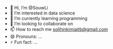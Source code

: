 - 👋 Hi, I’m @SouwLi
- 👀 I’m interested in data science
- 🌱 I’m currently learning programming
- 💞️ I’m looking to collaborate on 
- 📫 How to reach me solihinkimiaitb@gmail.com
- 😄 Pronouns: ...
- ⚡ Fun fact: ...

<!---
SouwLi/SouwLi is a ✨ special ✨ repository because its `README.md` (this file) appears on your GitHub profile.
You can click the Preview link to take a look at your changes.
--->
